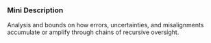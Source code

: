### Mini Description

Analysis and bounds on how errors, uncertainties, and misalignments accumulate or amplify through chains of recursive oversight.
